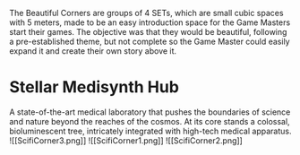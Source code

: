 The Beautiful Corners are groups of 4 SETs, which are small cubic spaces with 5 meters, made to be an easy introduction space for the Game Masters start their games. The objective was that they would be beautiful, following a pre-established theme, but not complete so the Game Master could easily expand it and create their own story above it.

# Stellar Medisynth Hub

A state-of-the-art medical laboratory that pushes the boundaries of science and nature beyond the reaches of the cosmos. At its core stands a colossal, bioluminescent tree, intricately integrated with high-tech medical apparatus. 
![[ScifiCorner3.png]]
![[ScifiCorner1.png]]
![[ScifiCorner2.png]]